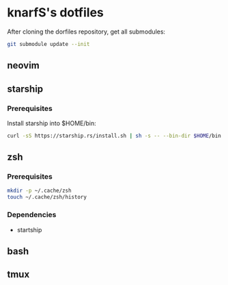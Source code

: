 # knarfS's dotfiles

After cloning the dorfiles repository, get all submodules:

```bash
git submodule update --init
```

## neovim

## starship

### Prerequisites

Install starship into $HOME/bin:

```bash
curl -sS https://starship.rs/install.sh | sh -s -- --bin-dir $HOME/bin
```


## zsh

### Prerequisites

```bash
mkdir -p ~/.cache/zsh
touch ~/.cache/zsh/history
```

### Dependencies

* startship

## bash

## tmux

